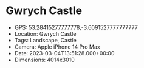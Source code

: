 # Gwrych Castle

- GPS: 53.28415277777778,-3.6091527777777777
- Location: Gwrych Castle
- Tags: Landscape, Castle
- Camera: Apple iPhone 14 Pro Max
- Date: 2023-03-04T13:51:28.000+00:00
- Dimensions: 4014x3010
